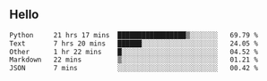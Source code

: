 ## Hello
<!--START_SECTION:waka-->

```txt
Python     21 hrs 17 mins  █████████████████▒░░░░░░░   69.79 %
Text       7 hrs 20 mins   ██████░░░░░░░░░░░░░░░░░░░   24.05 %
Other      1 hr 22 mins    █░░░░░░░░░░░░░░░░░░░░░░░░   04.52 %
Markdown   22 mins         ▒░░░░░░░░░░░░░░░░░░░░░░░░   01.21 %
JSON       7 mins          ░░░░░░░░░░░░░░░░░░░░░░░░░   00.42 %
```

<!--END_SECTION:waka-->
